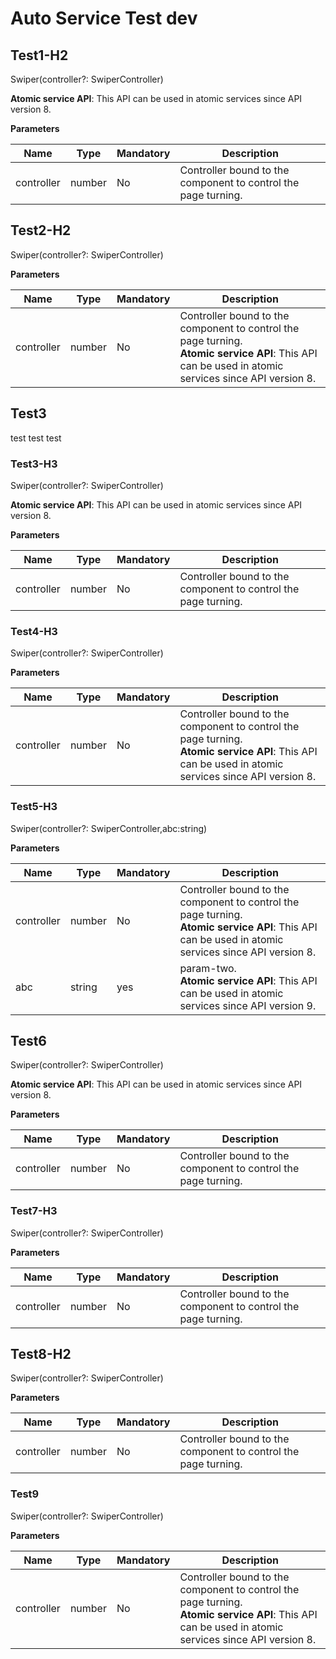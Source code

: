 # Auto Service Test dev

## Test1-H2

Swiper(controller?: SwiperController)

**Atomic service API**: This API can be used in atomic services since API version 8.

**Parameters**

| Name       | Type                                 | Mandatory  | Description                |
| ---------- | ------------------------------------- | ---- | -------------------- |
| controller | number | No   | Controller bound to the component to control the page turning.|

## Test2-H2

Swiper(controller?: SwiperController)

**Parameters**

| Name       | Type                                 | Mandatory  | Description                |
| ---------- | ------------------------------------- | ---- | -------------------- |
| controller | number | No   | Controller bound to the component to control the page turning.<br>**Atomic service API**: This API can be used in atomic services since API version 8.|

## Test3

test  test  test

### Test3-H3

Swiper(controller?: SwiperController)

**Atomic service API**: This API can be used in atomic services since API version 8.

**Parameters**

| Name       | Type                                 | Mandatory  | Description                |
| ---------- | ------------------------------------- | ---- | -------------------- |
| controller | number | No   | Controller bound to the component to control the page turning.|


### Test4-H3

Swiper(controller?: SwiperController)

**Parameters**

| Name       | Type                                 | Mandatory  | Description                |
| ---------- | ------------------------------------- | ---- | -------------------- |
| controller | number | No   | Controller bound to the component to control the page turning.<br>**Atomic service API**: This API can be used in atomic services since API version 8.|

### Test5-H3

Swiper(controller?: SwiperController,abc:string)

**Parameters**

| Name       | Type                                 | Mandatory  | Description                |
| ---------- | ------------------------------------- | ---- | -------------------- |
| controller | number | No   | Controller bound to the component to control the page turning.<br>**Atomic service API**: This API can be used in atomic services since API version 8.|
| abc | string | yes   | param-two.<br>**Atomic service API**: This API can be used in atomic services since API version 9.|


## Test6

Swiper(controller?: SwiperController)

**Atomic service API**: This API can be used in atomic services since API version 8.

**Parameters**

| Name       | Type                                 | Mandatory  | Description                |
| ---------- | ------------------------------------- | ---- | -------------------- |
| controller | number | No   | Controller bound to the component to control the page turning.|

### Test7-H3

Swiper(controller?: SwiperController)

**Parameters**

| Name       | Type                                 | Mandatory  | Description                |
| ---------- | ------------------------------------- | ---- | -------------------- |
| controller | number | No   | Controller bound to the component to control the page turning.|

## Test8-H2

Swiper(controller?: SwiperController)

**Parameters**

| Name       | Type                                 | Mandatory  | Description                |
| ---------- | ------------------------------------- | ---- | -------------------- |
| controller | number | No   | Controller bound to the component to control the page turning.|

### Test9

Swiper(controller?: SwiperController)

**Parameters**

| Name       | Type                                 | Mandatory  | Description                |
| ---------- | ------------------------------------- | ---- | -------------------- |
| controller | number | No   | Controller bound to the component to control the page turning.<br>**Atomic service API**: This API can be used in atomic services since API version 8.|
